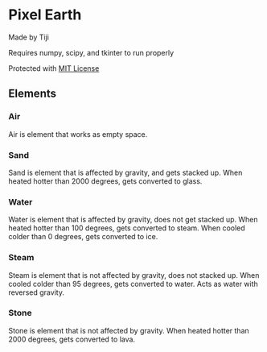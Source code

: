# Pixel Earth

Made by Tiji

Requires numpy, scipy, and tkinter to run properly

Protected with [MIT License](LICENSE)

## Elements

### Air

Air is element that works as empty space.

### Sand

Sand is element that is affected by gravity, and gets stacked up. When heated hotter than 2000 degrees, gets converted to glass.

### Water

Water is element that is affected by gravity, does not get stacked up. When heated hotter than 100 degrees, gets converted to steam. When cooled colder than 0 degrees, gets converted to ice.

### Steam

Steam is element that is not affected by gravity, does not stacked up. When cooled colder than 95 degrees, gets converted to water. Acts as water with reversed gravity.

### Stone

Stone is element that is not affected by gravity. When heated hotter than 2000 degrees, gets converted to lava.